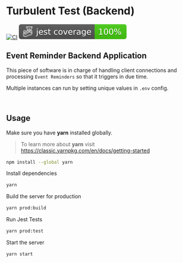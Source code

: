 # Turbulent Test (Backend)

[![CI](https://github.com/MathieuGermain/turbulent-test/actions/workflows/backend-ci.yml/badge.svg)](https://github.com/MathieuGermain/turbulent-test/actions/workflows/backend-ci.yml)
![Coverage](../badges/coverage-jest%20coverage.svg)

## Event Reminder Backend Application
This piece of software is in charge of handling client connections and processing `Event Reminders` so that it triggers in due time.

Multiple instances can run by setting unique values in `.env` config.

<br>

## Usage

Make sure you have **yarn** installed globally.
> To learn more about **yarn** visit https://classic.yarnpkg.com/en/docs/getting-started
```bash
npm install --global yarn
```

Install dependencies
```bash
yarn
```

Build the server for production
```bash
yarn prod:build
```

Run Jest Tests
```bash
yarn prod:test
```

Start the server
```bash
yarn start
```
